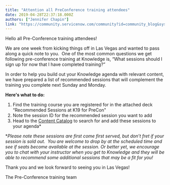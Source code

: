 ```yaml
---
title: "Attention all PreConference training attendees"
date: 2019-04-28T22:37:18.000Z
authors: ["Jennifer Chapin"]
link: "https://community.servicenow.com/community?id=community_blog&sys_id=8e898e52db4df7045129a851ca96192c"
---
```

<p>Hello all Pre-Conference training attendees!</p>
<p>We are one week from kicking things off in Las Vegas and wanted to pass along a quick note to you.  One of the most common questions we get following pre-conference training at Knowledge is, “What sessions should I sign up for now that I have completed training?” </p>
<p>In order to help you build out your Knowledge agenda with relevant content, we have prepared a list of recommended sessions that will complement the training you complete next Sunday and Monday.</p>
<p><strong>Here&#39;s what to do:<br /></strong></p>
<ol><li>Find the training course you are registered for in the attached deck “Recommended Sessions at K19 for PreCon&#34;</li><li>Note the session ID for the recommended session you want to add</li><li>Head to the <a href="https://www.servicenowevents.com/knowledge2019/event_agenda" rel="nofollow">Content Catalog</a> to search for and add these sessions to your agenda*   </li></ol>
<p>*<em>Please note these sessions are first come first served, but don’t fret if your session is sold out.  You are welcome to drop by at the scheduled time and see if seats become available at the session. Or better yet, we encourage you to chat with your instructor when you get to Knowledge and they will be able to recommend some additional sessions that may be a fit for you!</em>  </p>
<p>Thank you and we look forward to seeing you in Las Vegas! </p>
<p>The Pre-Conference training team</p>